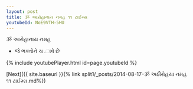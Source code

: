 ```yaml
---
layout: post
title: ૐ આરોહાનાય નમહ ૧૧ ટાઈમ્સ
youtubeId: NoE9VTH-5HU
---
```

 
 
 ૐ આરોહાનાય નમહ  
 
 -  જે ભક્તોને ચ .ાવે છે 
 
  
 
  
 
 
 
 
 
 


{% include youtubePlayer.html id=page.youtubeId %}
 
[Next]({{ site.baseurl }}{% link  split1/_posts/2014-08-17-ૐ અઠીરોહયા નમહ ૧૧ ટાઈમ્સ.md%})
 
